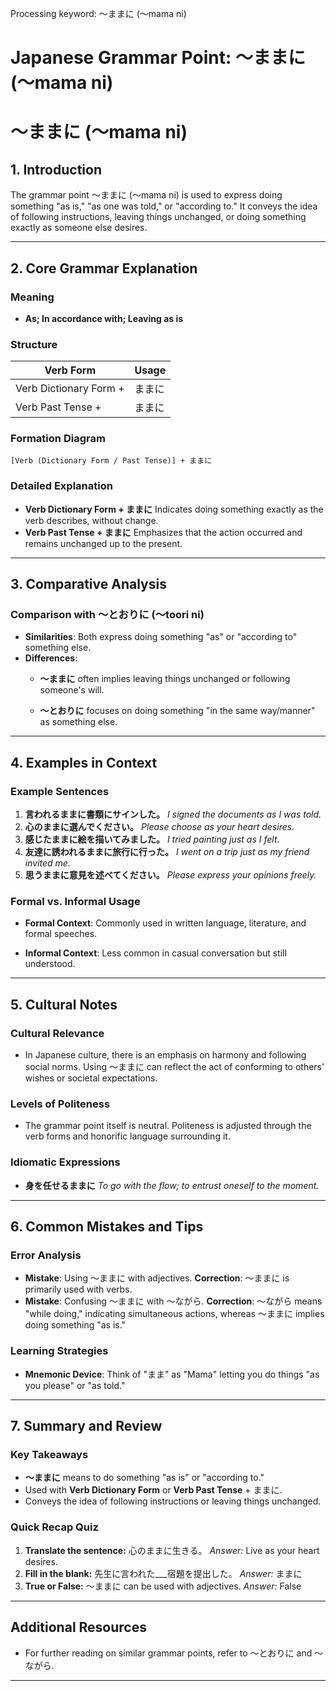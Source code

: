 Processing keyword: ～ままに (〜mama ni)
# Japanese Grammar Point: ～ままに (〜mama ni)
# ～ままに (〜mama ni)
## 1. Introduction
The grammar point ～ままに (〜mama ni) is used to express doing something "as is," "as one was told," or "according to." It conveys the idea of following instructions, leaving things unchanged, or doing something exactly as someone else desires.

---
## 2. Core Grammar Explanation
### Meaning
- **As; In accordance with; Leaving as is**
### Structure
| Verb Form               | Usage          |
|-------------------------|----------------|
| Verb Dictionary Form +  | ままに         |
| Verb Past Tense     +   | ままに         |
### Formation Diagram
```
[Verb (Dictionary Form / Past Tense)] + ままに
```
### Detailed Explanation
- **Verb Dictionary Form + ままに**
  Indicates doing something exactly as the verb describes, without change.
- **Verb Past Tense + ままに**
  Emphasizes that the action occurred and remains unchanged up to the present.
---
## 3. Comparative Analysis
### Comparison with ～とおりに (〜toori ni)
- **Similarities**: Both express doing something "as" or "according to" something else.
- **Differences**:
  - **～ままに** often implies leaving things unchanged or following someone's will.
  
  - **～とおりに** focuses on doing something "in the same way/manner" as something else.
---
## 4. Examples in Context
### Example Sentences
1. **言われるままに書類にサインした。**
   *I signed the documents as I was told.*
2. **心のままに選んでください。**
   *Please choose as your heart desires.*
3. **感じたままに絵を描いてみました。**
   *I tried painting just as I felt.*
4. **友達に誘われるままに旅行に行った。**
   *I went on a trip just as my friend invited me.*
5. **思うままに意見を述べてください。**
   *Please express your opinions freely.*
### Formal vs. Informal Usage
- **Formal Context**: Commonly used in written language, literature, and formal speeches.
  
- **Informal Context**: Less common in casual conversation but still understood.
---
## 5. Cultural Notes
### Cultural Relevance
- In Japanese culture, there is an emphasis on harmony and following social norms. Using ～ままに can reflect the act of conforming to others' wishes or societal expectations.
### Levels of Politeness
- The grammar point itself is neutral. Politeness is adjusted through the verb forms and honorific language surrounding it.
### Idiomatic Expressions
- **身を任せるままに**
  *To go with the flow; to entrust oneself to the moment.*
---
## 6. Common Mistakes and Tips
### Error Analysis
- **Mistake**: Using ～ままに with adjectives.
  **Correction**: ～ままに is primarily used with verbs.
- **Mistake**: Confusing ～ままに with ～ながら.
  **Correction**: ～ながら means "while doing," indicating simultaneous actions, whereas ～ままに implies doing something "as is."
### Learning Strategies
- **Mnemonic Device**: Think of "まま" as "Mama" letting you do things "as you please" or "as told."
---
## 7. Summary and Review
### Key Takeaways
- **～ままに** means to do something "as is" or "according to."
- Used with **Verb Dictionary Form** or **Verb Past Tense** + ままに.
- Conveys the idea of following instructions or leaving things unchanged.
### Quick Recap Quiz
1. **Translate the sentence:**
   心のままに生きる。
   *Answer:* Live as your heart desires.
2. **Fill in the blank:**
   先生に言われた___宿題を提出した。
   *Answer:* ままに
3. **True or False:**
   ～ままに can be used with adjectives.
   *Answer:* False
---
## Additional Resources
- For further reading on similar grammar points, refer to ～とおりに and ～ながら.
---
